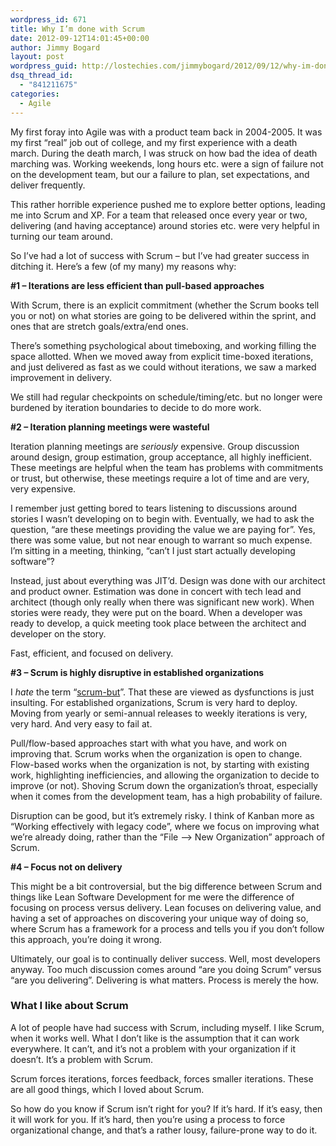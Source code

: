 ```yaml
---
wordpress_id: 671
title: Why I’m done with Scrum
date: 2012-09-12T14:01:45+00:00
author: Jimmy Bogard
layout: post
wordpress_guid: http://lostechies.com/jimmybogard/2012/09/12/why-im-done-with-scrum/
dsq_thread_id:
  - "841211675"
categories:
  - Agile
---
```

My first foray into Agile was with a product team back in 2004-2005. It was my first “real” job out of college, and my first experience with a death march. During the death march, I was struck on how bad the idea of death marching was. Working weekends, long hours etc. were a sign of failure not on the development team, but our a failure to plan, set expectations, and deliver frequently.

This rather horrible experience pushed me to explore better options, leading me into Scrum and XP. For a team that released once every year or two, delivering (and having acceptance) around stories etc. were very helpful in turning our team around.

So I’ve had a lot of success with Scrum – but I’ve had greater success in ditching it. Here’s a few (of my many) my reasons why:

**#1 – Iterations are less efficient than pull-based approaches**

With Scrum, there is an explicit commitment (whether the Scrum books tell you or not) on what stories are going to be delivered within the sprint, and ones that are stretch goals/extra/end ones.

There’s something psychological about timeboxing, and working filling the space allotted. When we moved away from explicit time-boxed iterations, and just delivered as fast as we could without iterations, we saw a marked improvement in delivery.

We still had regular checkpoints on schedule/timing/etc. but no longer were burdened by iteration boundaries to decide to do more work.

**#2 – Iteration planning meetings were wasteful**

Iteration planning meetings are _seriously_ expensive. Group discussion around design, group estimation, group acceptance, all highly inefficient. These meetings are helpful when the team has problems with commitments or trust, but otherwise, these meetings require a lot of time and are very, very expensive.

I remember just getting bored to tears listening to discussions around stories I wasn’t developing on to begin with. Eventually, we had to ask the question, “are these meetings providing the value we are paying for”. Yes, there was some value, but not near enough to warrant so much expense. I’m sitting in a meeting, thinking, “can’t I just start actually developing software”?

Instead, just about everything was JIT’d. Design was done with our architect and product owner. Estimation was done in concert with tech lead and architect (though only really when there was significant new work). When stories were ready, they were put on the board. When a developer was ready to develop, a quick meeting took place between the architect and developer on the story.

Fast, efficient, and focused on delivery.

**#3 – Scrum is highly disruptive in established organizations**

I _hate_ the term “[scrum-but](http://www.scrum.org/scrumbut)”. That these are viewed as dysfunctions is just insulting. For established organizations, Scrum is very hard to deploy. Moving from yearly or semi-annual releases to weekly iterations is very, very hard. And very easy to fail at.

Pull/flow-based approaches start with what you have, and work on improving that. Scrum works when the organization is open to change. Flow-based works when the organization is not, by starting with existing work, highlighting inefficiencies, and allowing the organization to decide to improve (or not). Shoving Scrum down the organization’s throat, especially when it comes from the development team, has a high probability of failure.

Disruption can be good, but it’s extremely risky. I think of Kanban more as “Working effectively with legacy code”, where we focus on improving what we’re already doing, rather than the “File –> New Organization” approach of Scrum.

**#4 – Focus not on delivery**

This might be a bit controversial, but the big difference between Scrum and things like Lean Software Development for me were the difference of focusing on process versus delivery. Lean focuses on delivering value, and having a set of approaches on discovering your unique way of doing so, where Scrum has a framework for a process and tells you if you don’t follow this approach, you’re doing it wrong.

Ultimately, our goal is to continually deliver success. Well, most developers anyway. Too much discussion comes around “are you doing Scrum” versus “are you delivering”. Delivering is what matters. Process is merely the how.

### What I like about Scrum

A lot of people have had success with Scrum, including myself. I like Scrum, when it works well. What I don’t like is the assumption that it can work everywhere. It can’t, and it’s not a problem with your organization if it doesn’t. It’s a problem with Scrum.

Scrum forces iterations, forces feedback, forces smaller iterations. These are all good things, which I loved about Scrum.

So how do you know if Scrum isn’t right for you? If it’s hard. If it’s easy, then it will work for you. If it’s hard, then you’re using a process to force organizational change, and that’s a rather lousy, failure-prone way to do it.